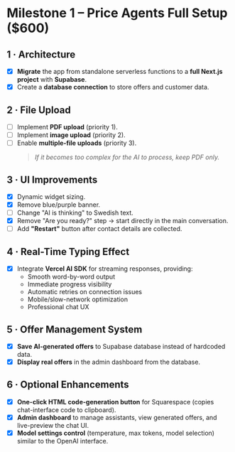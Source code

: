 # Milestone 1 – Price Agents Full Setup ($600)

## 1 · Architecture
- [x] **Migrate** the app from standalone serverless functions to a **full Next.js project** with **Supabase**.
- [x] Create a **database connection** to store offers and customer data.

## 2 · File Upload
- [ ] Implement **PDF upload** (priority 1).  
- [ ] Implement **image upload** (priority 2).  
- [ ] Enable **multiple-file uploads** (priority 3).  
  > *If it becomes too complex for the AI to process, keep PDF only.*

## 3 · UI Improvements
- [x] Dynamic widget sizing.  
- [x] Remove blue/purple banner.  
- [ ] Change "AI is thinking" to Swedish text.  
- [x] Remove "Are you ready?" step → start directly in the main conversation.  
- [ ] Add **"Restart"** button after contact details are collected.

## 4 · Real-Time Typing Effect
- [x] Integrate **Vercel AI SDK** for streaming responses, providing:  
  - Smooth word-by-word output  
  - Immediate progress visibility  
  - Automatic retries on connection issues  
  - Mobile/slow-network optimization  
  - Professional chat UX

## 5 · Offer Management System
- [x] **Save AI-generated offers** to Supabase database instead of hardcoded data.
- [x] **Display real offers** in the admin dashboard from the database.

## 6 · Optional Enhancements
- [x] **One-click HTML code-generation button** for Squarespace (copies chat-interface code to clipboard).  
- [x] **Admin dashboard** to manage assistants, view generated offers, and live-preview the chat UI.  
- [x] **Model settings control** (temperature, max tokens, model selection) similar to the OpenAI interface.